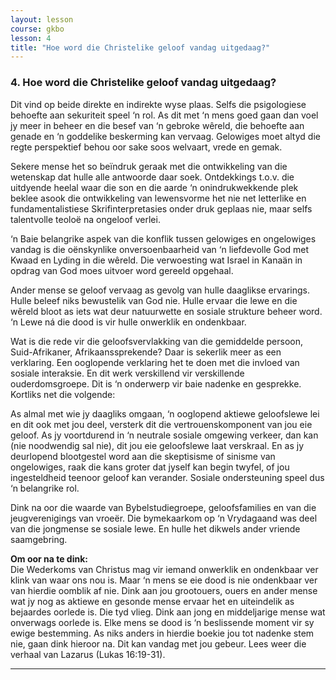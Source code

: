 ```yaml
---
layout: lesson
course: gkbo
lesson: 4
title: "Hoe word die Christelike geloof vandag uitgedaag?"
---
```


### 4. Hoe word die Christelike geloof vandag uitgedaag?
Dit vind op beide direkte en indirekte wyse plaas. Selfs die psigologiese behoefte aan sekuriteit speel ‘n rol. As dit met ‘n mens goed gaan dan voel jy meer in beheer en die besef van ‘n gebroke wêreld, die behoefte aan genade en ‘n goddelike beskerming kan vervaag. Gelowiges moet altyd die regte perspektief behou oor sake soos welvaart, vrede en gemak.

Sekere mense het so beïndruk geraak met die ontwikkeling van die wetenskap dat hulle alle antwoorde daar soek. Ontdekkings t.o.v. die uitdyende heelal waar die son en die aarde ‘n onindrukwekkende plek beklee asook die ontwikkeling van lewensvorme het nie net letterlike en fundamentalistiese Skrifinterpretasies onder druk geplaas nie, maar selfs talentvolle teoloë na ongeloof verlei.

‘n Baie belangrike aspek van die konflik tussen gelowiges en ongelowiges vandag is die oënskynlike onversoenbaarheid van ‘n liefdevolle God met Kwaad en Lyding in die wêreld. Die verwoesting wat Israel in Kanaän in opdrag van God moes uitvoer word gereeld opgehaal.

Ander mense se geloof vervaag as gevolg van hulle daaglikse ervarings. Hulle beleef niks bewustelik van God nie. Hulle ervaar die lewe en die wêreld bloot as iets wat deur natuurwette en sosiale strukture beheer word. ‘n Lewe ná die dood is vir hulle onwerklik en ondenkbaar.

Wat is die rede vir die geloofsvervlakking van die gemiddelde persoon, Suid-Afrikaner, Afrikaanssprekende? Daar is sekerlik meer as een verklaring. Een ooglopende verklaring het te doen met die invloed van sosiale interaksie. En dit werk verskillend vir verskillende ouderdomsgroepe. Dit is ‘n onderwerp vir baie nadenke en gesprekke. Kortliks net die volgende:

As almal met wie jy daagliks omgaan, ‘n ooglopend aktiewe geloofslewe lei en dit ook met jou deel, versterk dit die vertrouenskomponent van jou eie geloof. As jy voortdurend in ‘n neutrale sosiale omgewing verkeer, dan kan (nie noodwendig sal nie), dit jou eie geloofslewe laat verskraal. En as jy deurlopend blootgestel word aan die skeptisisme of sinisme van ongelowiges, raak die kans groter dat jyself kan begin twyfel, of jou ingesteldheid teenoor geloof kan verander. Sosiale ondersteuning speel dus ‘n belangrike rol.

Dink na oor die waarde van Bybelstudiegroepe, geloofsfamilies en van die jeugverenigings van vroeër. Die bymekaarkom op ‘n Vrydagaand was deel van die jongmense se sosiale lewe. En hulle het dikwels ander vriende saamgebring.

**Om oor na te dink:**  
Die Wederkoms van Christus mag vir iemand onwerklik en ondenkbaar ver klink van waar ons nou is. Maar ‘n mens se eie dood is nie ondenkbaar ver van hierdie oomblik af nie. Dink aan jou grootouers, ouers en ander mense wat jy nog as aktiewe en gesonde mense ervaar het en uiteindelik as bejaardes oorlede is. Die tyd vlieg. Dink aan jong en middeljarige mense wat onverwags oorlede is. Elke mens se dood is ‘n beslissende moment vir sy ewige bestemming. As niks anders in hierdie boekie jou tot nadenke stem nie, gaan dink hieroor na. Dit kan vandag met jou gebeur. Lees weer die verhaal van Lazarus (Lukas 16:19-31).

---
